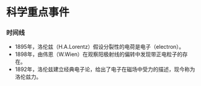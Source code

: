 
# 科学重点事件

### 时间线

-   1895年，洛伦兹（H.A.Lorentz）假设分裂性的电荷是电子（electron）。
-   1898年，由伟恩（W.Wien）在观察阳极射线的偏转中发现带正电粒子的存在。
-   1892年，洛伦兹建立经典电子论，给出了电子在磁场中受力的描述，现今称为洛伦兹力。








